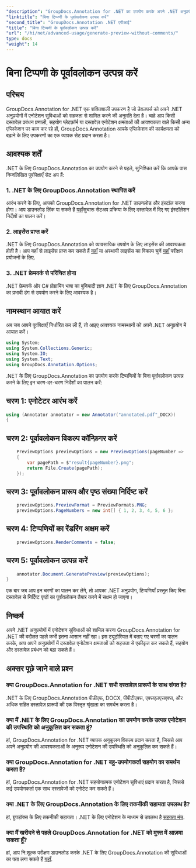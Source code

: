 ```yaml
---
"description": "GroupDocs.Annotation for .NET का उपयोग करके अपने .NET अनुप्रयोगों में दस्तावेज़ एनोटेशन क्षमताओं को सहजता से एकीकृत करना सीखें।"
"linktitle": "बिना टिप्पणी के पूर्वावलोकन उत्पन्न करें"
"second_title": "GroupDocs.Annotation .NET एपीआई"
"title": "बिना टिप्पणी के पूर्वावलोकन उत्पन्न करें"
"url": "/hi/net/advanced-usage/generate-preview-without-comments/"
type: docs
"weight": 14
---
```


# बिना टिप्पणी के पूर्वावलोकन उत्पन्न करें

## परिचय
GroupDocs.Annotation for .NET एक शक्तिशाली उपकरण है जो डेवलपर्स को अपने .NET अनुप्रयोगों में एनोटेशन सुविधाओं को सहजता से शामिल करने की अनुमति देता है। चाहे आप किसी दस्तावेज़ प्रबंधन प्रणाली, सहयोग प्लेटफ़ॉर्म या दस्तावेज़ एनोटेशन क्षमताओं की आवश्यकता वाले किसी अन्य एप्लिकेशन पर काम कर रहे हों, GroupDocs.Annotation आपके एप्लिकेशन की कार्यक्षमता को बढ़ाने के लिए उपकरणों का एक व्यापक सेट प्रदान करता है।
## आवश्यक शर्तें
.NET के लिए GroupDocs.Annotation का उपयोग करने से पहले, सुनिश्चित करें कि आपके पास निम्नलिखित पूर्वापेक्षाएँ सेट अप हैं:
### 1. .NET के लिए GroupDocs.Annotation स्थापित करें
आरंभ करने के लिए, आपको GroupDocs.Annotation for .NET डाउनलोड और इंस्टॉल करना होगा। आप डाउनलोड लिंक पा सकते हैं [यहाँ](https://releases.groupdocs.com/annotation/net/)सुचारू सेटअप प्रक्रिया के लिए दस्तावेज़ में दिए गए इंस्टॉलेशन निर्देशों का पालन करें।
### 2. लाइसेंस प्राप्त करें
.NET के लिए GroupDocs.Annotation को व्यावसायिक उपयोग के लिए लाइसेंस की आवश्यकता होती है। आप यहाँ से लाइसेंस प्राप्त कर सकते हैं [यहाँ](https://purchase.groupdocs.com/buy) या अस्थायी लाइसेंस का विकल्प चुनें [यहाँ](https://purchase.groupdocs.com/temporary-license/) परीक्षण प्रयोजनों के लिए.
### 3. .NET फ्रेमवर्क से परिचित होना
.NET फ्रेमवर्क और C# प्रोग्रामिंग भाषा का बुनियादी ज्ञान .NET के लिए GroupDocs.Annotation का प्रभावी ढंग से उपयोग करने के लिए आवश्यक है।

## नामस्थान आयात करें
अब जब आपने पूर्वापेक्षाएँ निर्धारित कर ली हैं, तो आइए आवश्यक नामस्थानों को अपने .NET अनुप्रयोग में आयात करें।

```csharp
using System;
using System.Collections.Generic;
using System.IO;
using System.Text;
using GroupDocs.Annotation.Options;
```

.NET के लिए GroupDocs.Annotation का उपयोग करके टिप्पणियों के बिना पूर्वावलोकन उत्पन्न करने के लिए इन चरण-दर-चरण निर्देशों का पालन करें:
## चरण 1: एनोटेटर आरंभ करें
```csharp
using (Annotator annotator = new Annotator("annotated.pdf"_DOCX))
{
```
## चरण 2: पूर्वावलोकन विकल्प कॉन्फ़िगर करें
```csharp
    PreviewOptions previewOptions = new PreviewOptions(pageNumber =>
    {
        var pagePath = $"result{pageNumber}.png";
        return File.Create(pagePath);
    });
```
## चरण 3: पूर्वावलोकन प्रारूप और पृष्ठ संख्या निर्दिष्ट करें
```csharp
    previewOptions.PreviewFormat = PreviewFormats.PNG;
    previewOptions.PageNumbers = new int[] { 1, 2, 3, 4, 5, 6 };
```
## चरण 4: टिप्पणियों का रेंडरिंग अक्षम करें
```csharp
    previewOptions.RenderComments = false;
```
## चरण 5: पूर्वावलोकन उत्पन्न करें
```csharp
    annotator.Document.GeneratePreview(previewOptions);
}
```
एक बार जब आप इन चरणों का पालन कर लेंगे, तो आपका .NET अनुप्रयोग, टिप्पणियाँ प्रस्तुत किए बिना दस्तावेज़ से निर्दिष्ट पृष्ठों का पूर्वावलोकन तैयार करने में सक्षम हो जाएगा।

## निष्कर्ष
अपने .NET अनुप्रयोगों में एनोटेशन सुविधाओं को शामिल करना GroupDocs.Annotation for .NET की बदौलत पहले कभी इतना आसान नहीं रहा। इस ट्यूटोरियल में बताए गए चरणों का पालन करके, आप अपने अनुप्रयोगों में दस्तावेज़ एनोटेशन क्षमताओं को सहजता से एकीकृत कर सकते हैं, सहयोग और दस्तावेज़ प्रबंधन को बढ़ा सकते हैं।
## अक्सर पूछे जाने वाले प्रश्न
### क्या GroupDocs.Annotation for .NET सभी दस्तावेज़ प्रारूपों के साथ संगत है?
.NET के लिए GroupDocs.Annotation पीडीएफ, DOCX, पीपीटीएक्स, एक्सएलएसएक्स, और अधिक सहित दस्तावेज़ प्रारूपों की एक विस्तृत श्रृंखला का समर्थन करता है।
### क्या मैं .NET के लिए GroupDocs.Annotation का उपयोग करके उत्पन्न एनोटेशन की उपस्थिति को अनुकूलित कर सकता हूं?
हां, GroupDocs.Annotation for .NET व्यापक अनुकूलन विकल्प प्रदान करता है, जिससे आप अपने अनुप्रयोग की आवश्यकताओं के अनुरूप एनोटेशन की उपस्थिति को अनुकूलित कर सकते हैं।
### क्या GroupDocs.Annotation for .NET बहु-उपयोगकर्ता सहयोग का समर्थन करता है?
हां, GroupDocs.Annotation for .NET सहयोगात्मक एनोटेशन सुविधाएं प्रदान करता है, जिससे कई उपयोगकर्ता एक साथ दस्तावेजों को एनोटेट कर सकते हैं।
### क्या .NET के लिए GroupDocs.Annotation के लिए तकनीकी सहायता उपलब्ध है?
हां, ग्रुपडॉक्स के लिए तकनीकी सहायता। .NET के लिए एनोटेशन के माध्यम से उपलब्ध है [सहयता मंच](https://forum.groupdocs.com/c/annotation/10).
### क्या मैं खरीदने से पहले GroupDocs.Annotation for .NET को मुफ्त में आज़मा सकता हूँ?
हां, आप नि:शुल्क परीक्षण डाउनलोड करके .NET के लिए GroupDocs.Annotation की सुविधाओं का पता लगा सकते हैं [यहाँ](https://releases.groupdocs.com/).